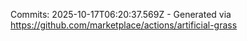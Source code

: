 Commits: 2025-10-17T06:20:37.569Z - Generated via https://github.com/marketplace/actions/artificial-grass
<br>
